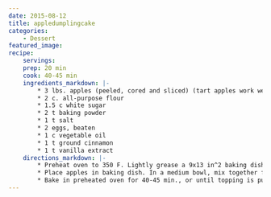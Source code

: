 ```yaml
---
date: 2015-08-12
title: appledumplingcake
categories:
    - Dessert
featured_image: 
recipe:
    servings: 
    prep: 20 min
    cook: 40-45 min
    ingredients_markdown: |-
        * 3 lbs. apples (peeled, cored and sliced) (tart apples work well)
        * 2 c. all-purpose flour
        * 1.5 c white sugar
        * 2 t baking powder
        * 1 t salt
        * 2 eggs, beaten
        * 1 c vegetable oil
        * 1 t ground cinnamon
        * 1 t vanilla extract
    directions_markdown: |-
        * Preheat oven to 350 F. Lightly grease a 9x13 in^2 baking dish.
        * Place apples in baking dish. In a medium bowl, mix together flour, sugar, baking powder and salt. Stir in eggs and oil; pack on top of apples
        * Bake in preheated oven for 40-45 min., or until topping is puffed and golden brown
---
```

